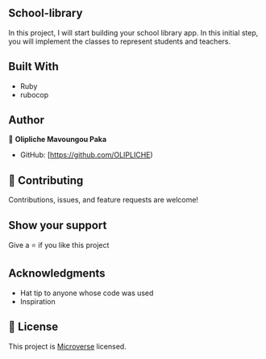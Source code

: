 ## School-library
In this project, I will start building your school library app. In this initial step, you will implement the classes to represent students and teachers.

## Built With
- Ruby
- rubocop

## Author
👤 **Olipliche Mavoungou Paka**
- GitHub: [https://github.com/OLIPLICHE)

## 🤝 Contributing
Contributions, issues, and feature requests are welcome!

## Show your support
Give a ⭐️ if you like this project
## Acknowledgments
- Hat tip to anyone whose code was used
- Inspiration

## 📝 License
This project is [Microverse](https://www.microverse.org/) licensed.
